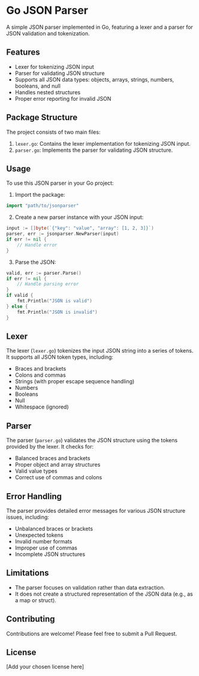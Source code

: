 # Go JSON Parser

A simple JSON parser implemented in Go, featuring a lexer and a parser for JSON validation and tokenization.

## Features

- Lexer for tokenizing JSON input
- Parser for validating JSON structure
- Supports all JSON data types: objects, arrays, strings, numbers, booleans, and null
- Handles nested structures
- Proper error reporting for invalid JSON

## Package Structure

The project consists of two main files:

1. `lexer.go`: Contains the lexer implementation for tokenizing JSON input.
2. `parser.go`: Implements the parser for validating JSON structure.

## Usage

To use this JSON parser in your Go project:

1. Import the package:

```go
import "path/to/jsonparser"
```

2. Create a new parser instance with your JSON input:

```go
input := []byte(`{"key": "value", "array": [1, 2, 3]}`)
parser, err := jsonparser.NewParser(input)
if err != nil {
    // Handle error
}
```

3. Parse the JSON:

```go
valid, err := parser.Parse()
if err != nil {
    // Handle parsing error
}
if valid {
    fmt.Println("JSON is valid")
} else {
    fmt.Println("JSON is invalid")
}
```

## Lexer

The lexer (`lexer.go`) tokenizes the input JSON string into a series of tokens. It supports all JSON token types, including:

- Braces and brackets
- Colons and commas
- Strings (with proper escape sequence handling)
- Numbers
- Booleans
- Null
- Whitespace (ignored)

## Parser

The parser (`parser.go`) validates the JSON structure using the tokens provided by the lexer. It checks for:

- Balanced braces and brackets
- Proper object and array structures
- Valid value types
- Correct use of commas and colons

## Error Handling

The parser provides detailed error messages for various JSON structure issues, including:

- Unbalanced braces or brackets
- Unexpected tokens
- Invalid number formats
- Improper use of commas
- Incomplete JSON structures

## Limitations

- The parser focuses on validation rather than data extraction.
- It does not create a structured representation of the JSON data (e.g., as a map or struct).

## Contributing

Contributions are welcome! Please feel free to submit a Pull Request.

## License

[Add your chosen license here]
